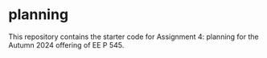 # planning

This repository contains the starter code for Assignment 4: planning for the Autumn 2024 offering of EE P 545.
